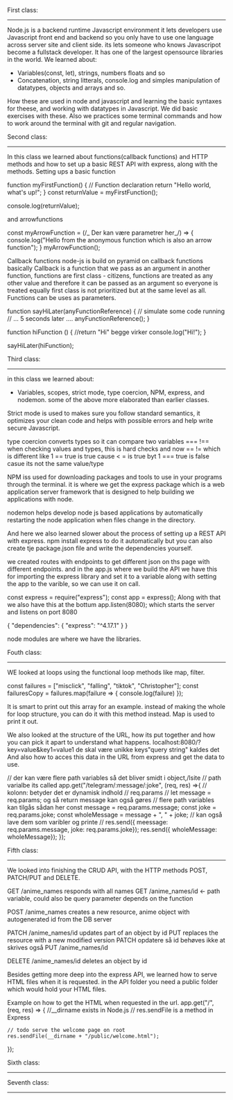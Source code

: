 First class:
________________________________________________________________________

Node.js is a backend runtime Javascript environment it lets developers use Javascript front end and backend so you only have to use one language across server site and client side. its lets someone who knows Javascripot become a fullstack developer. It has one of the largest opensource libraries in the world.
We learned about:

- Variables(const, let), strings, numbers floats and so
- Concatenation, string litterals, console.log and simples manipulation of datatypes, objects and arrays and so.

How these are used in node and javascript and learning the basic syntaxes for theese, and working with datatypes in Javascript.
We did basic exercises with these.
Also we practices some terminal commands and how to work around the terminal with git and regular navigation.

Second class:
________________________________________________________________________

In this class we learned about functions(callback functions) and HTTP methods and how to set up a basic REST API with express, along with the methods.
Setting ups a basic function

function myFirstFunction() { // Function declaration
return "Hello world, what's up!";
}
const returnValue = myFirstFunction();

console.log(returnValue);

and arrowfunctions

const myArrowFunction = (/_ Der kan være parametrer her_/) => {
console.log("Hello from the anonymous function which is also an arrow function");
}
myArrowFunction();

Callback functions node-js is build on pyramid on callback functions basically
Callback is a function that we pass as an argument in another function, functions are first class - citizens, functions are treated as any other value and therefore it can be passed as an argument so everyone is treated equally first class is not prioritized but at the same level as all. Functions can be uses as parameters.

function sayHiLater(anyFunctionReference) {
// simulate some code running
// ... 5 seconds later ....
anyFunctionReference();
}

function hiFunction () {
//return "Hi" begge virker
console.log("Hi!");
}

sayHiLater(hiFunction);

Third class:
________________________________________________________________________

in this class we learned about:

- Variables, scopes, strict mode, type coercion, NPM, express, and nodemon.
  some of the above more elaborated than earlier classes.

Strict mode is used to makes sure you follow standard semantics, it optimizes your clean code and helps with possible errors and help write secure Javascript.

type coercion converts types so it can compare two variables === !== when checking values and types, this is hard checks and now == != which is different like 1 == true is true cause < = is true byt 1 === true is false casue its not the same value/type

NPM iss used for downloading packages and tools to use in your programs through the terminal. it is where we get the express package which is a web application server framework that is designed to help building we applications with node.

nodemon helps develop node js based applications by automatically restarting the node application when files change in the directory.

And here we also learned slower about the process of setting up a REST API with express. npm install express to do it automatically but you can also create tje package.json file and write the dependencies yourself.

we created routes with endpoints to get different json on ths page with different endpoints. and in the app.js where we build the API we have this for importing the express library and set it to a variable along with setting the app to the varible, so we can use it on call.

const express = require("express");
const app = express();
Along with that we also have this at the bottum app.listen(8080); which starts the server and listens on port 8080

{
"dependencies": {
"express": "^4.17.1"
}
}

node modules are where we have the libraries.

Fouth class: 
________________________________________________________________________
WE looked at loops using the functional loop methods like map, filter. 

const failures = ["misclick", "falling", "tiktok", "Christopher"];
const failuresCopy = failures.map(failure => {
    console.log(failure)
});

It is smart to print out this array for an example. instead of making the whole for loop structure, you can do it with this method instead. 
Map is used to print it out. 

We also looked at the structure of the URL, how its put together and how you can pick it apart to understand what happens.
localhost:8080/?key=value&key1=value1 de skal være unikke keys"query string" kaldes det
And also how to acces this data in the URL from express and get the data to use.

// der kan være flere path variables så det bliver smidt i object,/lsite
// path varialbe its called
app.get("/telegram/:message/:joke", (req, res) =>{ // kolonn: betyder det er dynamisk indhold
    // req.params
    // let message = req.params; og så return message kan også gøres
    // flere path variables kan tilgås sådan her
    const message = req.params.message;
    const joke = req.params.joke;
    const wholeMessage = message + ", " + joke;
    // kan også lave dem som varibler og printe 
    // res.send({ meessage: req.params.message, joke: req.params.joke});
    res.send({ wholeMessage: wholeMessage});
});


Fifth class:
________________________________________________________________________
We looked into finishing the CRUD API, with the HTTP methods POST, PATCH/PUT and DELETE.

GET /anime_names responds with all names
GET /anime_names/id <- path variable, could also be query parameter depends on the function

POST /anime_names creates a new resource, anime object with autogenerated id from the DB server

PATCH /anime_names/id updates part of an object by id PUT replaces the resource with a new modified version PATCH opdatere så id behøves ikke at skrives også
PUT /anime_names/id

DELETE /anime_names/id deletes an object by id

Besides getting more deep into the express API, we learned how to serve HTML files when it is requested.
in the API folder you need a public folder which would hold your HTML files. 

Example on how to get the HTML when requested in the url. 
app.get("/", (req, res) => {
    //__dirname exists in Node.js
    // res.sendFile is a method in Express

    // todo serve the welcome page on root
    res.sendFile(__dirname + "/public/welcome.html");
});


Sixth class:
________________________________________________________________________

Seventh class:
________________________________________________________________________
